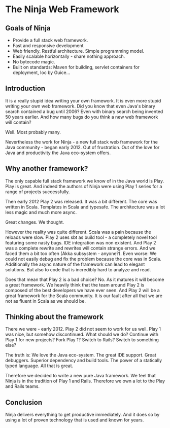 The Ninja Web Framework
=======================

Goals of Ninja
--------------

 * Provide a full stack web framework.
 * Fast and responsive development
 * Web friendly. Restful architecture. Simple programming model.
 * Easily scalable horizontally - share nothing approach.
 * No bytecode magic.
 * Built on standards: Maven for building, servlet containers for deployment, Ioc by Guice...
 

Introduction
-----------

It is a really stupid idea writing your own framework. It is even more stupid writing your own web framework. Did you know
that even Java's binary search contained a bug until 2006? Even with binary search being invented 50 years earlier. And
how many bugs do you think a new web framework will contain?

Well. Most probably many.

Nevertheless the work for Ninja - a new full stack web framework for the Java community - began early 2012. Out of frustration.
Out of the love for Java and productivity the Java eco-system offers.


Why another framework?
----------------------

The only capable full stack framework we know of in the Java world is Play. Play is great. And indeed the authors
of Ninja were using Play 1 series for a range of projects successfully.

Then early 2012 Play 2 was released. It was a bit different. The core was written in Scala. Templates in Scala and
typesafe. The architecture was a lot less magic and much more async.

Great changes. We thought.

However the reality was quite different. Scala was a pain because the reloads were slow. Play 2 uses sbt as build tool - 
a completely novel tool featuring some nasty bugs. IDE integration was non existent. And
Play 2 was a complete rewrite and rewrites will contain strange errors. And we faced them a bit too often 
(Akka subsystem - anyone?). Even worse: We could not easily debug and fix the problem because the core was in Scala.
Additionally the async nature of the framework can lead to elegant solutions. 
But also to code that is incredibly hard to analyze and read.

Does that mean that Play 2 is a bad choice? No. As it matures it will become a great framework. We
heavily think that the team around Play 2 is composed of the best developers we have ever seen. And
Play 2 will be a great framework for the Scala community. It is our fault after all that we are not
as fluent in Scala as we should be.


Thinking about the framework
----------------------------

There we were - early 2012. Play 2 did not seem to work for us well. Play 1 was nice, but somehow discontinued. What
should we do? Continue with Play 1 for new projects? Fork Play 1? Switch to Rails? Switch to something else?

The truth is: We love the Java eco-system. The great IDE support. Great debuggers. Superior dependency and build tools. The
power of a statically typed language. All that is great.

Therefore we decided to write a new pure Java framework. We feel that Ninja is in the tradition of Play 1 and Rails. Therefore
we own a lot to the Play and Rails teams.

Conclusion
----------

Ninja delivers everything to get productive immediately.
And it does so by using a lot of proven technology that is used and known for years.

